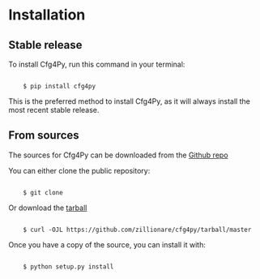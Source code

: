 
# Installation

## Stable release

To install Cfg4Py, run this command in your terminal:

```console

    $ pip install cfg4py
```

This is the preferred method to install Cfg4Py, as it will always install the most recent stable release.


## From sources

The sources for Cfg4Py can be downloaded from the [Github repo](https://github.com/zillionare/cfg4py)

You can either clone the public repository:

```console

    $ git clone
```
Or download the [tarball](https://github.com/zillionare/cfg4py/tarball/master)

```console

    $ curl -OJL https://github.com/zillionare/cfg4py/tarball/master
```

Once you have a copy of the source, you can install it with:

```console

    $ python setup.py install
```
